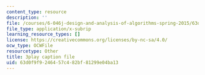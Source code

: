```yaml
---
content_type: resource
description: ''
file: /courses/6-046j-design-and-analysis-of-algorithms-spring-2015/63d0f9f9246457c482bf81299e04ba13_G7mqtB6npfE.vtt
file_type: application/x-subrip
learning_resource_types: []
license: https://creativecommons.org/licenses/by-nc-sa/4.0/
ocw_type: OCWFile
resourcetype: Other
title: 3play caption file
uid: 63d0f9f9-2464-57c4-82bf-81299e04ba13
---
```

